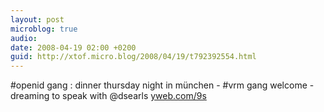 ```yaml
---
layout: post
microblog: true
audio: 
date: 2008-04-19 02:00 +0200
guid: http://xtof.micro.blog/2008/04/19/t792392554.html
---
```

#openid gang : dinner thursday night in münchen - #vrm gang welcome -  dreaming to speak with @dsearls [yweb.com/9s](http://yweb.com/9s)
